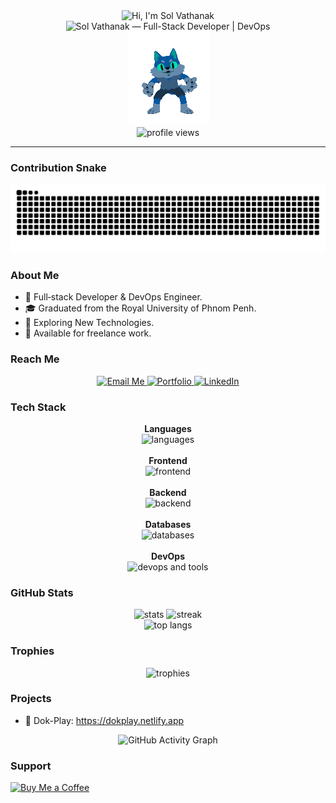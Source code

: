 <div align="center">
  <img src="https://readme-typing-svg.demolab.com?font=Fira+Code&size=26&pause=900&color=00F7C4&center=true&vCenter=true&width=600&lines=Hi%20there%20%F0%9F%91%8B%20I%27m%20Sol%20Vathanak;Full-Stack%20Developer%20%26%20DevOps%20Enthusiast;Welcome%20to%20my%20GitHub%20profile!" alt="Hi, I'm Sol Vathanak" />
  <br/>
  <!-- Fallback static title badge in case typing SVG fails -->
  <img src="https://img.shields.io/badge/Sol%20Vathanak-Full--Stack%20Developer%20%7C%20DevOps-00D09C?style=for-the-badge&labelColor=0B0E14&logo=github&logoColor=white" alt="Sol Vathanak — Full-Stack Developer | DevOps" />
  <br/>
  <img src="https://github.com/VathanakSol/VathanakSol/blob/main/Animation.gif?raw=true" alt="Coding Animation"/>
  <br/>
  <img src="https://komarev.com/ghpvc/?username=VathanakSol&label=Profile%20Views&color=00d09c&style=flat" alt="profile views"/>
</div>

---

### Contribution Snake
<p align="center">
  <picture>
    <source media="(prefers-color-scheme: dark)" srcset="https://raw.githubusercontent.com/VathanakSol/VathanakSol/output/github-contribution-grid-snake-dark.svg" />
    <img alt="contribution snake" src="https://raw.githubusercontent.com/VathanakSol/VathanakSol/output/github-contribution-grid-snake.svg" />
  </picture>
</p>

### About Me
- 🎯 Full‑stack Developer & DevOps Engineer.
- 🎓 Graduated from the Royal University of Phnom Penh.
- 🚀 Exploring New Technologies.
- 💼 Available for freelance work.

### Reach Me
<div align="center">
  <a href="mailto:vathanaksol1605@gmail.com">
    <img src="https://img.shields.io/badge/Email%20Me-vathanaksol1605%40gmail.com-D14836?style=for-the-badge&logo=gmail&logoColor=white&labelColor=0B0E14" alt="Email Me" />
  </a>
  <a href="https://naktech.pro">
    <img src="https://img.shields.io/badge/Portfolio-naktech.pro-111111?style=for-the-badge&logo=google-chrome&logoColor=white&labelColor=0B0E14" alt="Portfolio" />
  </a>
  <a href="https://www.linkedin.com/in/vathanaksol">
    <img src="https://img.shields.io/badge/LinkedIn-Vathanak%20Sol-0A66C2?style=for-the-badge&logo=linkedin&logoColor=white&labelColor=0B0E14" alt="LinkedIn" />
  </a>

</div>

### Tech Stack
<div align="center">
  <b>Languages</b><br/>
  <img src="https://skillicons.dev/icons?i=js,ts,python,java,cs,php&perline=12" alt="languages"/>
  <br/><br/>
  <b>Frontend</b><br/>
  <img src="https://skillicons.dev/icons?i=react,nextjs,html,css,tailwind,bootstrap,jquery&perline=12" alt="frontend"/>
  <br/><br/>
  <b>Backend</b><br/>
  <img src="https://skillicons.dev/icons?i=nodejs,spring,laravel,dotnet&perline=12" alt="backend"/>
  <br/><br/>
  <b>Databases</b><br/>
  <img src="https://skillicons.dev/icons?i=postgres,mysql&perline=12" alt="databases"/>
  <br/><br/>
  <b>DevOps</b><br/>
  <img src="https://skillicons.dev/icons?i=docker,kubernetes,jenkins,nginx,linux,git&perline=12" alt="devops and tools"/>
</div>

### GitHub Stats
<div align="center">
  <img height="165" src="https://github-readme-stats.vercel.app/api?username=VathanakSol&show_icons=true&theme=react&hide_border=true" alt="stats"/>
  <img height="165" src="https://github-readme-streak-stats.herokuapp.com?user=VathanakSol&theme=react&hide_border=true" alt="streak"/>
  <br/>
  <img height="165" src="https://github-readme-stats.vercel.app/api/top-langs/?username=VathanakSol&layout=compact&theme=react&hide_border=true" alt="top langs"/>
</div>

### Trophies
<p align="center">
  <img src="https://github-profile-trophy.vercel.app/?username=VathanakSol&theme=onedark&row=1&no-frame=true&no-bg=true" alt="trophies"/>
</p>

### Projects
- 🔗 Dok-Play: https://dokplay.netlify.app

<p align="center">
  <img src="https://github-readme-activity-graph.vercel.app/graph?username=VathanakSol&theme=react-dark&area=true&hide_border=true&custom_title=Contribution%20Graph" alt="GitHub Activity Graph" />
</p>



### Support
[![Buy Me a Coffee](https://img.shields.io/badge/Buy%20Me%20a%20Coffee-FFDD00?style=for-the-badge&logo=buy-me-a-coffee&logoColor=000)](https://coff.ee/vathanak)
